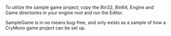 To utilize the sample game project; copy the Bin32, Bin64, Engine and Game directories in your engine root and run the Editor.

SampleGame is in no means bug-free, and only exists as a sample of how a CryMono game project can be set up.